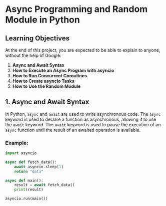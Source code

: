 # Async Programming and Random Module in Python

## Learning Objectives

At the end of this project, you are expected to be able to explain to anyone, without the help of Google:

1. **Async and Await Syntax**
2. **How to Execute an Async Program with asyncio**
3. **How to Run Concurrent Coroutines**
4. **How to Create asyncio Tasks**
5. **How to Use the Random Module**

## 1. Async and Await Syntax

In Python, `async` and `await` are used to write asynchronous code. The `async` keyword is used to declare a function as asynchronous, allowing it to use the `await` keyword. The `await` keyword is used to pause the execution of an `async` function until the result of an awaited operation is available.

### Example:

```python
import asyncio

async def fetch_data():
    await asyncio.sleep(1)
    return "data"

async def main():
    result = await fetch_data()
    print(result)

asyncio.run(main())

